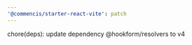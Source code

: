 ```yaml
---
'@commencis/starter-react-vite': patch
---
```


chore(deps): update dependency @hookform/resolvers to v4
